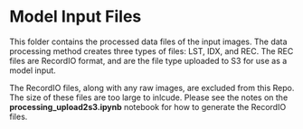 # Model Input Files
This folder contains the processed data files of the input images. The data processing method creates three types of files: LST, IDX, and REC. The REC files are RecordIO format, and are the file type uploaded to S3 for use as a model input. 

The RecordIO files, along with any raw images, are excluded from this Repo. The size of these files are too large to inlcude. Please see the notes on the **processing_upload2s3.ipynb** notebook for how to generate the RecordIO files. 
